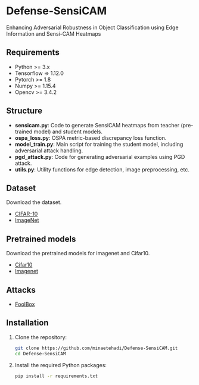 # Defense-SensiCAM
Enhancing Adversarial Robustness in Object Classification using Edge Information and Sensi-CAM Heatmaps
## Requirements
- Python >= 3.x
- Tensorflow => 1.12.0
- Pytorch >= 1.8
- Numpy >= 1.15.4
- Opencv >= 3.4.2
## Structure
- **sensicam.py**: Code to generate SensiCAM heatmaps from teacher (pre-trained model) and student models.
- **ospa_loss.py**: OSPA metric-based discrepancy loss function.
- **model_train.py**: Main script for training the student model, including adversarial attack handling.
- **pgd_attack.py**: Code for generating adversarial examples using PGD attack.
- **utils.py**: Utility functions for edge detection, image preprocessing, etc.
## Dataset
Download the dataset.
- [CIFAR-10](http://www.cs.toronto.edu/~kriz/cifar-10-python.tar.gz)
- [ImageNet](https://image-net.org/download)

## Pretrained models
Download the pretrained models for imagenet and Cifar10.
- [Cifar10](https://github.com/MadryLab/cifar10_challenge/tree/master)
- [Imagenet](https://github.com/MadryLab/robustness/tree/master/robustness/imagenet_models)

## Attacks
- [FoolBox](https://github.com/bethgelab/foolbox)
 ## Installation
1. Clone the repository:
    ```bash
    git clone https://github.com/minaetehadi/Defense-SensiCAM.git
    cd Defense-SensiCAM
    ```
2. Install the required Python packages:
    ```bash
    pip install -r requirements.txt
    ```

    
